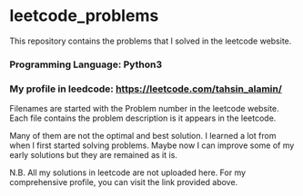 # leetcode_problems

This repository contains the problems that I solved in the leetcode website.

### Programming Language: Python3
### My profile in leedcode: https://leetcode.com/tahsin_alamin/

Filenames are started with the Problem number in the leetcode website. Each file contains the problem description is it appears in the leetcode.

Many of them are not the optimal and best solution. I learned a lot from when I first started solving problems. Maybe now I can improve some of my early solutions but they are remained as it is.

N.B. All my solutions in leetcode are not uploaded here. For my comprehensive profile, you can visit the link provided above.
